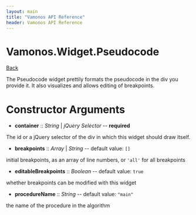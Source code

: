 ```yaml
---
layout: main
title: "Vamonos API Reference"
header: Vamonos API Reference
---
```



Vamonos.Widget.Pseudocode
=========================

[Back](index.html)

The Pseudocode widget prettily formats the pseudocode in the div you provide it. It also visualizes and allows editing of breakpoints.


Constructor Arguments
=====================

 * **container** :: *String* | *jQuery Selector* -- **required**

The id or a jQuery selector of the div in which this widget should draw itself.



 * **breakpoints** :: *Array* | *String* -- default value: `[]`

initial breakpoints, as an array of line numbers, or `'all'` for all breakpoints



 * **editableBreakpoints** :: *Boolean* -- default value: `true`

whether breakpoints can be modified with this widget



 * **procedureName** :: *String* -- default value: `"main"`

the name of the procedure in the algorithm




